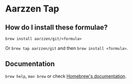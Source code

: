 # Aarzzen Tap

## How do I install these formulae?

`brew install aarzzen/git/<formula>`

Or `brew tap aarzzen/git` and then `brew install <formula>`.

## Documentation

`brew help`, `man brew` or check [Homebrew's documentation](https://docs.brew.sh).
